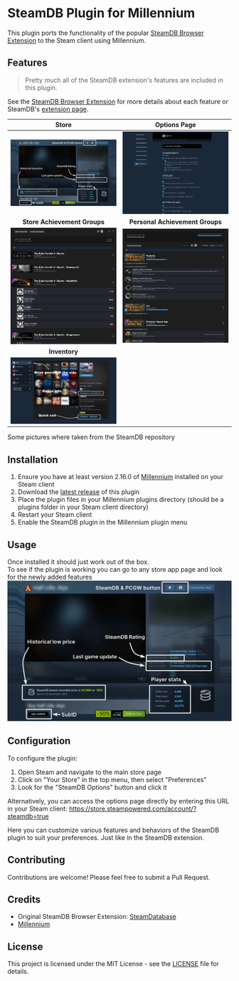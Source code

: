 # SteamDB Plugin for Millennium

This plugin ports the functionality of the popular [SteamDB Browser Extension](https://github.com/SteamDatabase/BrowserExtension) to the Steam client using Millennium.

## Features
>Pretty much all of the SteamDB extension's features are included in this plugin.
  
See the [SteamDB Browser Extension](https://github.com/SteamDatabase/BrowserExtension) for more details about each feature or SteamDB's [extension page](https://steamdb.info/extension/).

|                           Store                            |                         Options Page                          |
|:----------------------------------------------------------:|:-------------------------------------------------------------:|
|       ![SteamDB store page](Images/steam_store.png)        |        ![SteamDB options](Images/steamdb_options.png)         |
|                **Store Achievement Groups**                |                **Personal Achievement Groups**                |
| ![Achievement groups](Images/store_achievement_groups.png) | ![Achievement groups](Images/personal_achievement_groups.png) |
|                       **Inventory**                        | |
| ![Inventory](Images/inventory.png)                         | |
Some pictures where taken from the SteamDB repository

## Installation

1. Ensure you have at least version 2.16.0 of [Millennium](https://github.com/shdwmtr/millennium) installed on your Steam client
2. Download the [latest release](https://github.com/tddebart/Steam-SteamDB-addon/releases) of this plugin
3. Place the plugin files in your Millennium plugins directory (should be a plugins folder in your Steam client directory)
4. Restart your Steam client
5. Enable the SteamDB plugin in the Millennium plugin menu

## Usage

Once installed it should just work out of the box.
<br>
To see if the plugin is working you can go to any store app page and look for the newly added features
![SteamDB icons](Images/steam_store.png)

## Configuration

To configure the plugin:

1. Open Steam and navigate to the main store page
2. Click on "Your Store" in the top menu, then select "Preferences"
3. Look for the "SteamDB Options" button and click it

Alternatively, you can access the options page directly by entering this URL in your Steam client:
https://store.steampowered.com/account/?steamdb=true

Here you can customize various features and behaviors of the SteamDB plugin to suit your preferences. Just like in the SteamDB extension.

## Contributing

Contributions are welcome! Please feel free to submit a Pull Request.

## Credits

- Original SteamDB Browser Extension: [SteamDatabase](https://github.com/SteamDatabase)
- [Millennium](https://github.com/shdwmtr/millennium)

## License

This project is licensed under the MIT License - see the [LICENSE](LICENSE) file for details.
